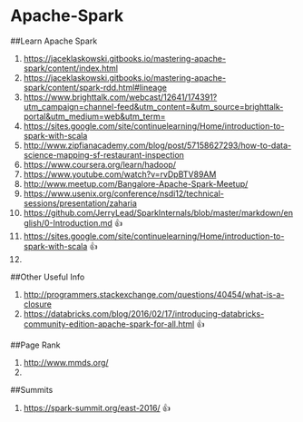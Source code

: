 # Apache-Spark
##Learn Apache Spark
1. https://jaceklaskowski.gitbooks.io/mastering-apache-spark/content/index.html
2. https://jaceklaskowski.gitbooks.io/mastering-apache-spark/content/spark-rdd.html#lineage
3. https://www.brighttalk.com/webcast/12641/174391?utm_campaign=channel-feed&utm_content=&utm_source=brighttalk-portal&utm_medium=web&utm_term=
4. https://sites.google.com/site/continuelearning/Home/introduction-to-spark-with-scala
5. http://www.zipfianacademy.com/blog/post/57158627293/how-to-data-science-mapping-sf-restaurant-inspection
6. https://www.coursera.org/learn/hadoop/
7. https://www.youtube.com/watch?v=rvDpBTV89AM
8. http://www.meetup.com/Bangalore-Apache-Spark-Meetup/
9. https://www.usenix.org/conference/nsdi12/technical-sessions/presentation/zaharia
10. https://github.com/JerryLead/SparkInternals/blob/master/markdown/english/0-Introduction.md :+1:
11. https://sites.google.com/site/continuelearning/Home/introduction-to-spark-with-scala :+1:
12. 


##Other Useful Info
1. http://programmers.stackexchange.com/questions/40454/what-is-a-closure
2. https://databricks.com/blog/2016/02/17/introducing-databricks-community-edition-apache-spark-for-all.html :+1:


##Page Rank
1. http://www.mmds.org/
2. 

##Summits
1. https://spark-summit.org/east-2016/ :+1:
